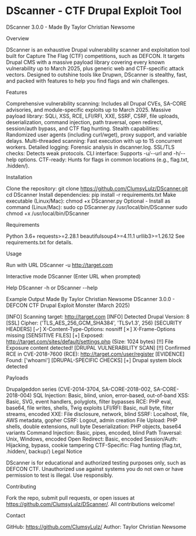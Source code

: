 # DScanner - CTF Drupal Exploit Tool

DScanner 3.0.0 - Made By Taylor Christian Newsome

Overview

DScanner is an exhaustive Drupal vulnerability scanner and exploitation tool built for Capture The Flag (CTF) competitions, such as DEFCON. It targets Drupal CMS with a massive payload library covering every known vulnerability up to March 2025, plus generic web and CTF-specific attack vectors. Designed to outshine tools like Drupwn, DScanner is stealthy, fast, and packed with features to help you find flags and win challenges.

Features

Comprehensive vulnerability scanning: Includes all Drupal CVEs, SA-CORE advisories, and module-specific exploits up to March 2025.
Massive payload library: SQLi, XSS, RCE, LFI/RFI, XXE, SSRF, CSRF, file uploads, deserialization, command injection, path traversal, open redirect, session/auth bypass, and CTF flag hunting.
Stealth capabilities: Randomized user agents (including curl/wget), proxy support, and variable delays.
Multi-threaded scanning: Fast execution with up to 15 concurrent workers.
Detailed logging: Forensic analysis in dscanner.log.
SSL/TLS checks: Detects weak protocols.
CLI interface: Supports -u/--url and -h/--help options.
CTF-ready: Hunts for flags in common locations (e.g., flag.txt, .hidden/).

Installation

Clone the repository: git clone https://github.com/ClumsyLulz/DScanner.git cd DScanner
Install dependencies: pip install -r requirements.txt
Make executable (Linux/Mac): chmod +x DScanner.py
Optional - Install as command (Linux/Mac): sudo cp DScanner.py /usr/local/bin/DScanner sudo chmod +x /usr/local/bin/DScanner

Requirements

Python 3.6+
requests>=2.28.1
beautifulsoup4>=4.11.1
urllib3>=1.26.12
See requirements.txt for details.

Usage

Run with URL
DScanner -u http://target.com

Interactive mode
DScanner
(Enter URL when prompted)

Help
DScanner -h
or
DScanner --help

Example Output
Made By Taylor Christian Newsome
DScanner 3.0.0 - DEFCON CTF Drupal Exploit Monster (March 2025)

[INFO] Scanning target: http://target.com
[INFO] Detected Drupal Version: 8
[SSL] Cipher: ('TLS_AES_256_GCM_SHA384', 'TLSv1.3', 256)
[SECURITY HEADERS]
[✓] X-Content-Type-Options: nosniff
[✗] X-Frame-Options missing
[SENSITIVE FILES]
[+] Exposed: http://target.com/sites/default/settings.php (Size: 1024 bytes)
[!!] File Exposure content detected!
[DRUPAL VULNERABILITY SCAN]
[!!] Confirmed RCE in CVE-2018-7600 (RCE): http://target.com/user/register
[EVIDENCE] Found: ['whoami']
[DRUPAL-SPECIFIC CHECKS]
[+] Drupal system block detected

Payloads

Drupalgeddon series (CVE-2014-3704, SA-CORE-2018-002, SA-CORE-2018-004)
SQL Injection: Basic, blind, union, error-based, out-of-band
XSS: Basic, SVG, event handlers, polyglots, filter bypasses
RCE: PHP eval, base64, file writes, shells, Twig exploits
LFI/RFI: Basic, null byte, filter streams, encoded
XXE: File disclosure, network, blind
SSRF: Localhost, file, AWS metadata, gopher
CSRF: Logout, admin creation
File Upload: PHP shells, double extensions, null byte
Deserialization: PHP objects, base64 variants
Command Injection: Basic, pipes, encoded, blind
Path Traversal: Unix, Windows, encoded
Open Redirect: Basic, encoded
Session/Auth: Hijacking, bypass, cookie tampering
CTF-Specific: Flag hunting (flag.txt, .hidden/, backup/)
Legal Notice

DScanner is for educational and authorized testing purposes only, such as DEFCON CTF. Unauthorized use against systems you do not own or have permission to test is illegal. Use responsibly.

Contributing

Fork the repo, submit pull requests, or open issues at https://github.com/ClumsyLulz/DScanner/. All contributions welcome!

Contact

GitHub: https://github.com/ClumsyLulz/
Author: Taylor Christian Newsome
